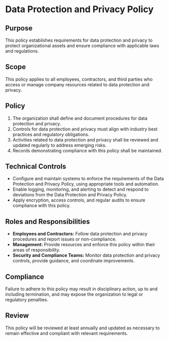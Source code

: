# Data Protection and Privacy Policy

## Purpose

This policy establishes requirements for data protection and privacy to protect organizational assets and ensure compliance with applicable laws and regulations.

## Scope

This policy applies to all employees, contractors, and third parties who access or manage company resources related to data protection and privacy.

## Policy

1. The organization shall define and document procedures for data protection and privacy.
2. Controls for data protection and privacy must align with industry best practices and regulatory obligations.
3. Activities related to data protection and privacy shall be reviewed and updated regularly to address emerging risks.
4. Records demonstrating compliance with this policy shall be maintained.

## Technical Controls

- Configure and maintain systems to enforce the requirements of the Data Protection and Privacy Policy, using appropriate tools and automation.
- Enable logging, monitoring, and alerting to detect and respond to deviations from the Data Protection and Privacy Policy.
- Apply encryption, access controls, and regular audits to ensure compliance with this policy.

## Roles and Responsibilities

- **Employees and Contractors:** Follow data protection and privacy procedures and report issues or non-compliance.
- **Management:** Provide resources and enforce this policy within their areas of responsibility.
- **Security and Compliance Teams:** Monitor data protection and privacy controls, provide guidance, and coordinate improvements.

## Compliance

Failure to adhere to this policy may result in disciplinary action, up to and including termination, and may expose the organization to legal or regulatory penalties.

## Review

This policy will be reviewed at least annually and updated as necessary to remain effective and compliant with relevant requirements.
